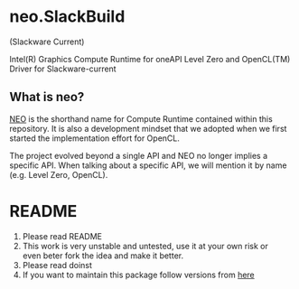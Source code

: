 # neo.SlackBuild
(Slackware Current)

Intel(R) Graphics Compute Runtime for oneAPI Level Zero and OpenCL(TM) Driver for Slackware-current


## What is neo?
[NEO](https://github.com/intel/compute-runtime) is the shorthand name for Compute Runtime contained within this repository. It is also a development mindset that we adopted when we first started the implementation effort for OpenCL.

The project evolved beyond a single API and NEO no longer implies a specific API. When talking about a specific API, we will mention it by name (e.g. Level Zero, OpenCL).


# README
1. Please read README
2. This work is very unstable and untested, use it at your own risk or <br>
even beter fork the idea and make it better.    
3. Please read doinst
4. If you want to maintain this package follow versions from [here](https://github.com/intel/compute-runtime/releases)



